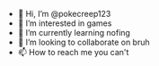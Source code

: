 - 👋 Hi, I’m @pokecreep123
- 👀 I’m interested in games
- 🌱 I’m currently learning nofing
- 💞️ I’m looking to collaborate on bruh
- 📫 How to reach me you can't

<!---
pokecreep123/pokecreep123 is a ✨ special ✨ repository because its `README.md` (this file) appears on your GitHub profile.
You can click the Preview link to take a look at your changes.
--->
